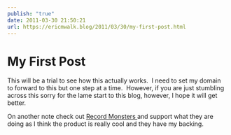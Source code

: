 ```yaml
---
publish: "true"
date: 2011-03-30 21:50:21
url: https://ericmwalk.blog/2011/03/30/my-first-post.html
---
```


# My First Post

This will be a trial to see how this actually works.  I need to set my domain to forward to this but one step at a time.  However, if you are just stumbling across this sorry for the lame start to this blog, however, I hope it will get better.

On another note check out <a href="https://www.kickstarter.com/projects/andrewhyde/monster-records-laser-cut-vinyl-record-puzzles">Record Monsters </a>and support what they are doing as I think the product is really cool and they have my backing.
